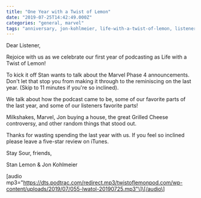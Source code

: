 ```yaml
---
title: "One Year with a Twist of Lemon"
date: "2019-07-25T14:42:49.000Z"
categories: "general, marvel"
tags: "anniversary, jon-kohlmeier, life-with-a-twist-of-lemon, listeners, marvel, stan-lemon"
---
```


Dear Listener,

Rejoice with us as we celebrate our first year of podcasting as Life with a Twist of Lemon!

To kick it off Stan wants to talk about the Marvel Phase 4 announcements. Don't let that stop you from making it through to the reminiscing on the last year. (Skip to 11 minutes if you're so inclined).

We talk about how the podcast came to be, some of our favorite parts of the last year, and some of our listeners favorite parts!

Milkshakes, Marvel, Jon buying a house, the great Grilled Cheese controversy, and other random things that stood out.

Thanks for wasting spending the last year with us. If you feel so inclined please leave a five-star review on iTunes.

Stay Sour, friends,

Stan Lemon & Jon Kohlmeier

\[audio mp3="https://dts.podtrac.com/redirect.mp3/twistoflemonpod.com/wp-content/uploads/2019/07/055-lwatol-20190725.mp3"\]\[/audio\]
